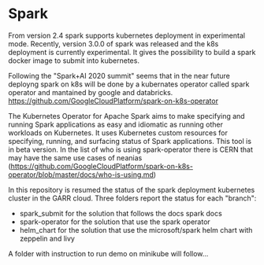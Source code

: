 # Spark
From version 2.4 spark supports kubernetes deployment in experimental mode.
Recently, version 3.0.0 of spark was released and the k8s deployment is currently experimental.
It gives the possibility to build a spark docker image to submit into kubernetes.

Following the "Spark+AI 2020 summit" seems that in the near future deployng spark on k8s
will be done by a kubernates operator called spark operator and mantained by google and databricks. https://github.com/GoogleCloudPlatform/spark-on-k8s-operator

The Kubernetes Operator for Apache Spark aims to make specifying and running Spark applications as easy and idiomatic as running other workloads on Kubernetes. It uses Kubernetes custom resources for specifying, running, and surfacing status of Spark applications. This tool is in beta version.
In the list of who is using spark-operator there is CERN that may have the same use cases of neanias (https://github.com/GoogleCloudPlatform/spark-on-k8s-operator/blob/master/docs/who-is-using.md)

In this repository is resumed the status of the spark deployment kubernetes cluster in the GARR cloud.
Three folders report the status for each "branch":
- spark_submit for the solution that follows the docs spark docs
- spark-operator for the solution that use the spark operator
- helm_chart for the solution that use the microsoft/spark helm chart with zeppelin and livy

A folder with instruction to run demo on minikube will follow...

